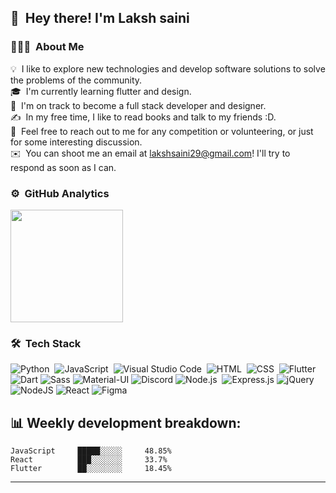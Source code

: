 <!-- ![Laksh Saini Banner](https://i.ibb.co/G2cbz0N/Light-Purple-and-White-Fashion-Back-to-Business-Landscape-Banner.jpg) -->

<!-- <img alt="Night Coding" src="https://raw.githubusercontent.com/ABSphreak/ABSphreak/master/gifs/Hi.gif" width='40' align="left"/><h2>Hey there! I'm Laksh Saini</h2> -->

## 👋 &nbsp;Hey there! I'm Laksh saini

### 👨🏻‍💻 &nbsp;About Me

💡 &nbsp;I like to explore new technologies and develop software solutions to solve the problems of the community.\
🎓 &nbsp;I'm currently learning flutter and design.\
🌱 &nbsp;I'm on track to become a full stack developer and designer.\
✍️ &nbsp;In my free time, I like to read books and talk to my friends :D.\
💬 &nbsp;Feel free to reach out to me for any competition or volunteering, or just for some interesting discussion.\
✉️ &nbsp;You can shoot me an email at lakshsaini29@gmail.com! I'll try to respond as soon as I can.
<!-- 📄 &nbsp;Please have a look at my [Résumé](https://www.adityavsingh.com/resume.html) for more details about me. I'm open to feedback and suggestions! -->

<!-- <img alt="Night Coding" src="https://img.freepik.com/free-vector/blue-wave-transparent-elegant-background_1055-7034.jpg?size=338&ext=jpg" align="right"/> -->

### ⚙️ &nbsp;GitHub Analytics

<p align="left">
<a href="https://github.com/laksh-saini">
  <img height="180em" src="https://github-readme-stats-eight-theta.vercel.app/api?username=laksh-saini&show_icons=true&theme=algolia&include_all_commits=true&count_private=true"/>
<!--   <img height="180em" src="https://github-readme-stats-eight-theta.vercel.app/api/top-langs/?username=laksh-saini&layout=compact&langs_count=8&theme=algolia"/> -->
</a>
</p>


### 🛠 &nbsp;Tech Stack

![Python](https://img.shields.io/badge/Python-3776AB?style=for-the-badge&logo=python&logoColor=white)&nbsp;
![JavaScript](https://img.shields.io/badge/JavaScript-F7DF1E?style=for-the-badge&logo=javascript&logoColor=black)&nbsp;
![Visual Studio Code](https://img.shields.io/badge/Visual_Studio_Code-0078D4?style=for-the-badge&logo=visual%20studio%20code&logoColor=white)&nbsp;
![HTML](https://img.shields.io/badge/HTML-239120?style=for-the-badge&logo=html5&logoColor=white)&nbsp;
![CSS](https://img.shields.io/badge/CSS-239120?&style=for-the-badge&logo=css3&logoColor=white)&nbsp;
![Flutter](https://img.shields.io/badge/Flutter-02569B?style=for-the-badge&logo=flutter&logoColor=white)
![Dart](https://img.shields.io/badge/Dart-0175C2?style=for-the-badge&logo=dart&logoColor=white)
![Sass](https://img.shields.io/badge/Sass-CC6699?style=for-the-badge&logo=sass&logoColor=white)
![Material-UI](https://img.shields.io/badge/Material--UI-0081CB?style=for-the-badge&logo=material-ui&logoColor=white)
![Discord](https://img.shields.io/badge/Discord-7289DA?style=for-the-badge&logo=discord&logoColor=white)
![Node.js](https://img.shields.io/badge/-Node.js-05122A?style=flat&logo=node.js)&nbsp;
![Express.js](https://img.shields.io/badge/express.js-%23404d59.svg?style=for-the-badge&logo=express&logoColor=%2361DAFB)
![jQuery](https://img.shields.io/badge/jquery-%230769AD.svg?style=for-the-badge&logo=jquery&logoColor=white)
![NodeJS](https://img.shields.io/badge/node.js-6DA55F?style=for-the-badge&logo=node.js&logoColor=white)
![React](https://img.shields.io/badge/react-%2320232a.svg?style=for-the-badge&logo=react&logoColor=%2361DAFB)
![Figma](https://img.shields.io/badge/figma-%23F24E1E.svg?style=for-the-badge&logo=figma&logoColor=white)

<!-- ![Java](https://img.shields.io/badge/-Java-05122A?style=flat&logo=Java&logoColor=FFA518)&nbsp; -->
<!-- ![C](https://img.shields.io/badge/-C-05122A?style=flat&logo=C&logoColor=A8B9CC)&nbsp;
![C++](https://img.shields.io/badge/-C++-05122A?style=flat&logo=C%2B%2B&logoColor=00599C)&nbsp;
![R (Statistics)](https://img.shields.io/badge/-R-05122A?style=flat&logo=R&logoColor=276DC3)\ -->
<!-- ![React](https://img.shields.io/badge/-React-05122A?style=flat&logo=react)&nbsp;
![Django](https://img.shields.io/badge/-Django-05122A?style=flat&logo=django&logoColor=092E20)&nbsp;
![Flask](https://img.shields.io/badge/-Flask-05122A?style=flat&logo=flask)&nbsp; -->

</p>
<h2>📊 Weekly development breakdown: </h2>


```text
JavaScript     █████░░░░░     48.85%
React          ███░░░░░░░     33.7%
Flutter        ██░░░░░░░░     18.45%
```

-----
